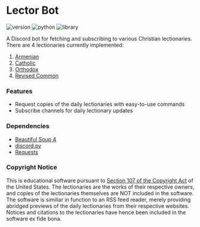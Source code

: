 # Lector Bot
![version](https://img.shields.io/badge/version-alpha-%23ec4242) ![python](https://img.shields.io/badge/python-3.8.6-green) ![library](https://img.shields.io/badge/library-discord.py-blue)

A Discord bot for fetching and subscribing to various Christian lectionaries. There are 4 lectionaries currently implemented:
1. [Armenian](https://vemkar.us/category/lectionary/)
2. [Catholic](https://bible.usccb.org/)
3. [Orthodox](https://www.holytrinityorthodox.com/calendar/)
4. [Revised Common](https://lectionary.library.vanderbilt.edu/daily.php)

### Features
* Request copies of the daily lectionaries with easy-to-use commands
* Subscribe channels for daily lectionary updates

### Dependencies
* [Beautiful Soup 4](https://www.crummy.com/software/BeautifulSoup/)
* [discord.py](https://github.com/Rapptz/discord.py)
* [Requests](https://requests.readthedocs.io)

### Copyright Notice
This is educational software pursuant to [Section 107 of the Copyright Act](https://www.copyright.gov/title17/92chap1.html#107) of the United States. The lectionaries are the works of their respective owners, and copies of the lectionaries themselves are NOT included in the software. The software is similiar in function to an RSS feed reader, merely providing abridged previews of the daily lectionaries from their respective websites. Notices and citations to the lectionaries have hence been included in the software ex fide bona.
